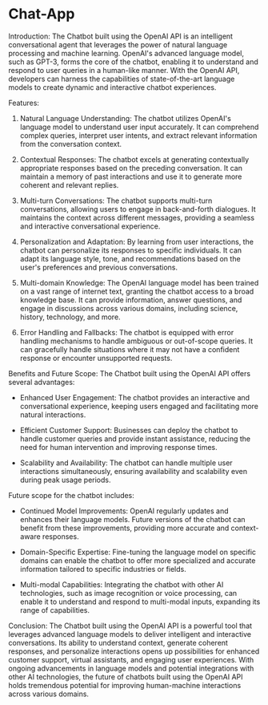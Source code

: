 # Chat-App
Introduction:
The Chatbot built using the OpenAI API is an intelligent conversational agent that leverages the power of natural language processing and machine learning. OpenAI's advanced language model, such as GPT-3, forms the core of the chatbot, enabling it to understand and respond to user queries in a human-like manner. With the OpenAI API, developers can harness the capabilities of state-of-the-art language models to create dynamic and interactive chatbot experiences.

Features:
1. Natural Language Understanding: The chatbot utilizes OpenAI's language model to understand user input accurately. It can comprehend complex queries, interpret user intents, and extract relevant information from the conversation context.

2. Contextual Responses: The chatbot excels at generating contextually appropriate responses based on the preceding conversation. It can maintain a memory of past interactions and use it to generate more coherent and relevant replies.

3. Multi-turn Conversations: The chatbot supports multi-turn conversations, allowing users to engage in back-and-forth dialogues. It maintains the context across different messages, providing a seamless and interactive conversational experience.

4. Personalization and Adaptation: By learning from user interactions, the chatbot can personalize its responses to specific individuals. It can adapt its language style, tone, and recommendations based on the user's preferences and previous conversations.

5. Multi-domain Knowledge: The OpenAI language model has been trained on a vast range of internet text, granting the chatbot access to a broad knowledge base. It can provide information, answer questions, and engage in discussions across various domains, including science, history, technology, and more.

6. Error Handling and Fallbacks: The chatbot is equipped with error handling mechanisms to handle ambiguous or out-of-scope queries. It can gracefully handle situations where it may not have a confident response or encounter unsupported requests.

Benefits and Future Scope:
The Chatbot built using the OpenAI API offers several advantages:

- Enhanced User Engagement: The chatbot provides an interactive and conversational experience, keeping users engaged and facilitating more natural interactions.

- Efficient Customer Support: Businesses can deploy the chatbot to handle customer queries and provide instant assistance, reducing the need for human intervention and improving response times.

- Scalability and Availability: The chatbot can handle multiple user interactions simultaneously, ensuring availability and scalability even during peak usage periods.

Future scope for the chatbot includes:

- Continued Model Improvements: OpenAI regularly updates and enhances their language models. Future versions of the chatbot can benefit from these improvements, providing more accurate and context-aware responses.

- Domain-Specific Expertise: Fine-tuning the language model on specific domains can enable the chatbot to offer more specialized and accurate information tailored to specific industries or fields.

- Multi-modal Capabilities: Integrating the chatbot with other AI technologies, such as image recognition or voice processing, can enable it to understand and respond to multi-modal inputs, expanding its range of capabilities.

Conclusion:
The Chatbot built using the OpenAI API is a powerful tool that leverages advanced language models to deliver intelligent and interactive conversations. Its ability to understand context, generate coherent responses, and personalize interactions opens up possibilities for enhanced customer support, virtual assistants, and engaging user experiences. With ongoing advancements in language models and potential integrations with other AI technologies, the future of chatbots built using the OpenAI API holds tremendous potential for improving human-machine interactions across various domains.
